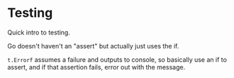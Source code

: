 # Testing

Quick intro to testing.

Go doesn't haven't an "assert" but actually just uses the if.

`t.Errorf` assumes a failure and outputs to console, so basically use an if to assert, and if that assertion fails, error out with the message.